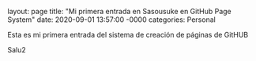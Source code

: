 layout: page
title: "Mi primera entrada en Sasousuke en GitHub Page System"
date: 2020-09-01 13:57:00 -0000
categories: Personal

Esta es mi primera entrada del sistema de creación de páginas de GitHUB

Salu2

